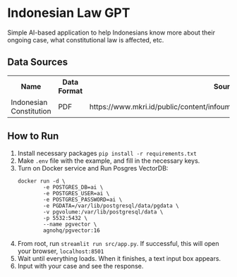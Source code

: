 # Indonesian Law GPT
Simple AI-based application to help Indonesians know more about their ongoing case, what constitutional law is affected, etc.

## Data Sources
<table>
    <tr>
        <th>Name</th><th>Data Format</th><th>Source</th>
    </tr><tr>
        <td>Indonesian Constitution</td><td>PDF</td><td>https://www.mkri.id/public/content/infoumum/regulation/pdf/UUD45%20ASLI.pdf</td>
    </tr>
</table>

## How to Run
1. Install necessary packages `pip install -r requirements.txt`
2. Make `.env` file with the example, and fill in the necessary keys.
3. Turn on Docker service and Run Posgres VectorDB:
    ```shell
    docker run -d \
            -e POSTGRES_DB=ai \
            -e POSTGRES_USER=ai \
            -e POSTGRES_PASSWORD=ai \
            -e PGDATA=/var/lib/postgresql/data/pgdata \
            -v pgvolume:/var/lib/postgresql/data \
            -p 5532:5432 \
            --name pgvector \
            agnohq/pgvector:16
    ```
4. From root, run `streamlit run src/app.py`. If successful, this will open your browser, `localhost:8501`
5. Wait until everything loads. When it finishes, a text input box appears.
6. Input with your case and see the response.
